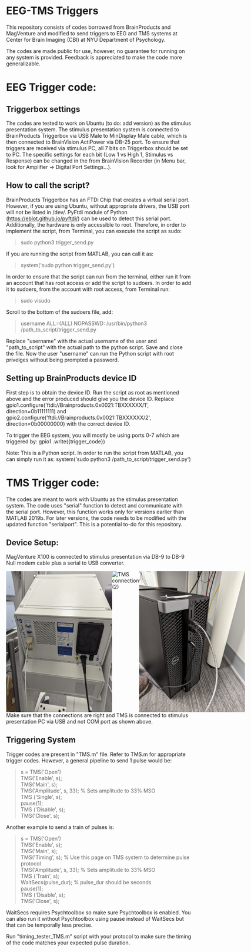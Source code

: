 # EEG-TMS Triggers
This repository consists of codes borrowed from BrainProducts and MagVenture and modified to send triggers to EEG and TMS systems at Center for Brain Imaging (CBI) at NYU Department of Psychology.

The codes are made public for use, however, no guarantee for running on any system is provided. Feedback is appreciated to make the code more generalizable.

# EEG Trigger code:
## Triggerbox settings
The codes are tested to work on Ubuntu (to do: add version) as the stimulus presentation system. The stimulus presentation system is connected to BrainProducts Triggerbox via USB Male to MinDisplay Male cable, which is then connected to BrainVision ActiPower via DB-25 port. To ensure that triggers are received via stimulus PC, all 7 bits on Triggerbox should be set to PC. The specific settings for each bit (Low 1 vs High 1, Stimulus vs Response) can be changed in the from BrainVision Recorder (in Menu bar, look for Amplifier -> Digital Port Settings...).

## How to call the script?
BrainProducts Triggerbox has an FTDi Chip that creates a virtual serial port. However, if you are using Ubuntu, without appropriate drivers, the USB port will not be listed in /dev/. PyFtdi module of Python (https://eblot.github.io/pyftdi/) can be used to detect this serial port. Additionally, the hardware is only accessible to root. Therefore, in order to implement the script, from Terminal, you can execute the script as sudo:
> sudo python3 trigger_send.py 

If you are running the script from MATLAB, you can call it as:

> system('sudo python trigger_send.py')

In order to ensure that the script can run from the terminal, either run it from an account that has root access or add the script to sudoers. In order to add it to sudoers, from the account with root access, from Terminal run:
> sudo visudo

Scroll to the bottom of the sudoers file, add:

> username ALL=(ALL) NOPASSWD: /usr/bin/python3 /path_to_script/trigger_send.py

Replace "username" with the actual username of the user and "path_to_script" with the actual path to the python script. Save and close the file. Now the user "username" can run the Python script with root privelges without being prompted a password.

## Setting up BrainProducts device ID
First step is to obtain the device ID. Run the script as root as mentioned above and the error produced should give you the device ID. Replace
gpio1.configure('ftdi://Brainproducts.0x0021:TBXXXXXX/1', direction=0b11111111)
and
gpio2.configure('ftdi://Brainproducts.0x0021:TBXXXXXX/2', direction=0b00000000)
with the correct device ID.

To trigger the EEG system, you will mostly be using ports 0-7 which are triggered by:
gpio1 .write({trigger_code})

Note: This is a Python script. In order to run the script from MATLAB, you can simply run it as:
system('sudo python3 /path_to_script/trigger_send.py')

# TMS Trigger code:
The codes are meant to work with Ubuntu as the stimulus presentation system. The code uses "serial" function to detect and communicate with the serial port. However, this function works only for versions earlier than MATLAB 2019b. For later versions, the code needs to be modified with the updated function "serialport". This is a potential to-do for this repository.

## Device Setup:
MagVenture X100 is connected to stimulus presentation via DB-9 to DB-9 Null modem cable plus a serial to USB converter.
<div style="display: flex; ; max-width: 30vw">
<img
  src="img/DB-9_TMS.jpeg"
  alt="TMS connection (2)"
  title="TMS connection (1)"></img>
<img
  src="img/Serial_to_USB_TMS.jpeg"
  alt="TMS connection (2)"
  title="TMS connection (2)"></img>
<img
  src="img/USB_connection_TMS.jpeg"
  alt="TMS connection (3)"
  title="TMS connection (3)"></img>
</div>
Make sure that the connections are right and TMS is connected to stimulus presentation PC via USB and not COM port as shown above.

## Triggering System
Trigger codes are present in "TMS.m" file. Refer to TMS.m for appropriate trigger codes. However, a general pipeline to send 1 pulse would be:

> s = TMS('Open') \
> TMS('Enable', s); \
> TMS('Main', s); \
> TMS('Amplitude', s, 33); % Sets amplitude to 33% MSO \
> TMS ('Single', s); \
> pause(1); \
> TMS ('Disable', s); \
> TMS('Close', s); 

Another example to send a train of pulses is:

> s = TMS('Open') \
> TMS('Enable', s); \
> TMS('Main', s); \
> TMS('Timing', s); % Use this page on TMS system to determine pulse protocol \
> TMS('Amplitude', s, 33); % Sets amplitude to 33% MSO \
> TMS ('Train', s); \
> WaitSecs(pulse_dur); % pulse_dur should be seconds \
> pause(1); \
> TMS ('Disable', s); \
> TMS('Close', s); 

WaitSecs requires Psychtoolbox so make sure Psychtoolbox is enabled. You can also run it without Psychtoolbox using pause instead of WaitSecs but that can be temporally less precise.

Run "timing_tester_TMS.m" script with your protocol to make sure the timing of the code matches your expected pulse duration.